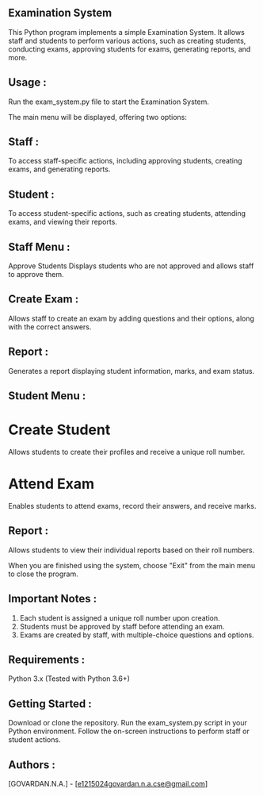 ## Examination System
This Python program implements a simple Examination System. It allows staff and students to perform various actions, such as creating students, conducting exams, approving students for exams, generating reports, and more.

## Usage :

Run the exam_system.py file to start the Examination System.

The main menu will be displayed, offering two options:

## Staff :

To access staff-specific actions, including approving students, creating exams, and generating reports.

## Student :

To access student-specific actions, such as creating students, attending exams, and viewing their reports.

## Staff Menu :

Approve Students
Displays students who are not approved and allows staff to approve them.

## Create Exam :

Allows staff to create an exam by adding questions and their options, along with the correct answers.

## Report :

Generates a report displaying student information, marks, and exam status.

## Student Menu :

# Create Student
Allows students to create their profiles and receive a unique roll number.

# Attend Exam
Enables students to attend exams, record their answers, and receive marks.

## Report :

Allows students to view their individual reports based on their roll numbers.

When you are finished using the system, choose "Exit" from the main menu to close the program.

## Important Notes :

1. Each student is assigned a unique roll number upon creation.
2. Students must be approved by staff before attending an exam.
3. Exams are created by staff, with multiple-choice questions and options.

## Requirements :

Python 3.x (Tested with Python 3.6+)

## Getting Started :

Download or clone the repository.
Run the exam_system.py script in your Python environment.
Follow the on-screen instructions to perform staff or student actions.

## Authors : 

[GOVARDAN.N.A.] - [e1215024govardan.n.a.cse@gmail.com]
